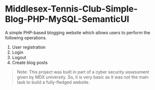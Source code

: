 # Middlesex-Tennis-Club-Simple-Blog-PHP-MySQL-SemanticUI

A simple PHP-based blogging website which allows users to perform the following operations.
1. User registration
2. Login
3. Logout
4. Create blog posts

> Note: This project was built in part of a cyber security assessment given by MDX university. 
> So, it is very basic as it was not the main task to build a fully-fledged website.
